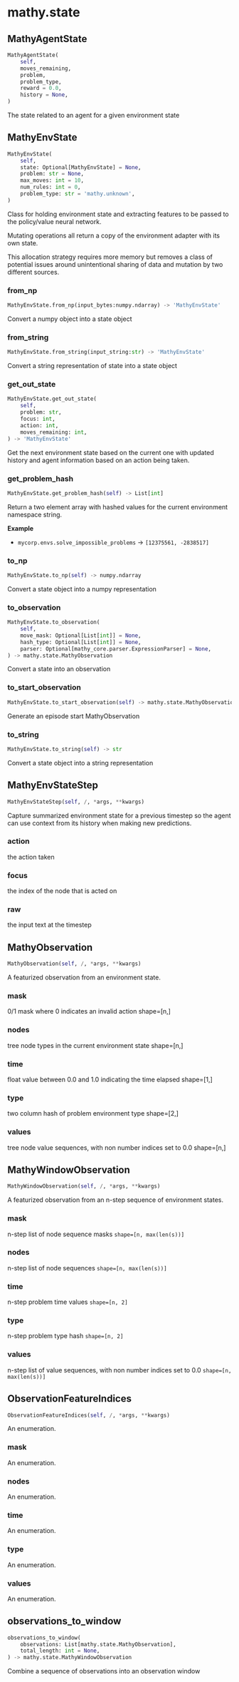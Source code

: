 # mathy.state

## MathyAgentState
```python
MathyAgentState(
    self,
    moves_remaining,
    problem,
    problem_type,
    reward = 0.0,
    history = None,
)
```
The state related to an agent for a given environment state
## MathyEnvState
```python
MathyEnvState(
    self,
    state: Optional[MathyEnvState] = None,
    problem: str = None,
    max_moves: int = 10,
    num_rules: int = 0,
    problem_type: str = 'mathy.unknown',
)
```
Class for holding environment state and extracting features
to be passed to the policy/value neural network.

Mutating operations all return a copy of the environment adapter
with its own state.

This allocation strategy requires more memory but removes a class
of potential issues around unintentional sharing of data and mutation
by two different sources.

### from_np
```python
MathyEnvState.from_np(input_bytes:numpy.ndarray) -> 'MathyEnvState'
```
Convert a numpy object into a state object
### from_string
```python
MathyEnvState.from_string(input_string:str) -> 'MathyEnvState'
```
Convert a string representation of state into a state object
### get_out_state
```python
MathyEnvState.get_out_state(
    self,
    problem: str,
    focus: int,
    action: int,
    moves_remaining: int,
) -> 'MathyEnvState'
```
Get the next environment state based on the current one with updated
history and agent information based on an action being taken.
### get_problem_hash
```python
MathyEnvState.get_problem_hash(self) -> List[int]
```
Return a two element array with hashed values for the current environment
namespace string.

__Example__


- `mycorp.envs.solve_impossible_problems` -> `[12375561, -2838517]`


### to_np
```python
MathyEnvState.to_np(self) -> numpy.ndarray
```
Convert a state object into a numpy representation
### to_observation
```python
MathyEnvState.to_observation(
    self,
    move_mask: Optional[List[int]] = None,
    hash_type: Optional[List[int]] = None,
    parser: Optional[mathy_core.parser.ExpressionParser] = None,
) -> mathy.state.MathyObservation
```
Convert a state into an observation
### to_start_observation
```python
MathyEnvState.to_start_observation(self) -> mathy.state.MathyObservation
```
Generate an episode start MathyObservation
### to_string
```python
MathyEnvState.to_string(self) -> str
```
Convert a state object into a string representation
## MathyEnvStateStep
```python
MathyEnvStateStep(self, /, *args, **kwargs)
```
Capture summarized environment state for a previous timestep so the
agent can use context from its history when making new predictions.
### action
the action taken
### focus
the index of the node that is acted on
### raw
the input text at the timestep
## MathyObservation
```python
MathyObservation(self, /, *args, **kwargs)
```
A featurized observation from an environment state.
### mask
0/1 mask where 0 indicates an invalid action shape=[n,]
### nodes
tree node types in the current environment state shape=[n,]
### time
float value between 0.0 and 1.0 indicating the time elapsed shape=[1,]
### type
two column hash of problem environment type shape=[2,]
### values
tree node value sequences, with non number indices set to 0.0 shape=[n,]
## MathyWindowObservation
```python
MathyWindowObservation(self, /, *args, **kwargs)
```
A featurized observation from an n-step sequence of environment states.
### mask
n-step list of node sequence masks `shape=[n, max(len(s))]`
### nodes
n-step list of node sequences `shape=[n, max(len(s))]`
### time
n-step problem time values `shape=[n, 2]`
### type
n-step problem type hash `shape=[n, 2]`
### values
n-step list of value sequences, with non number indices set to 0.0 `shape=[n, max(len(s))]`
## ObservationFeatureIndices
```python
ObservationFeatureIndices(self, /, *args, **kwargs)
```
An enumeration.
### mask
An enumeration.
### nodes
An enumeration.
### time
An enumeration.
### type
An enumeration.
### values
An enumeration.
## observations_to_window
```python
observations_to_window(
    observations: List[mathy.state.MathyObservation],
    total_length: int = None,
) -> mathy.state.MathyWindowObservation
```
Combine a sequence of observations into an observation window
